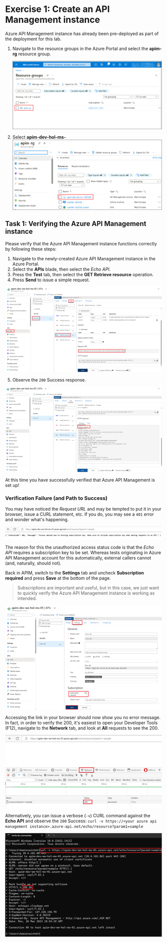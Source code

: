 # Exercise 1: Create an API Management instance

Azure API Management instance has already been pre-deployed as part of the deployment for this lab.

1) Navigate to the resource groups in the Azure Portal and select the **apim-rg** resource group.

   ![01](media/01.png)

3) Select **apim-dev-hol-ms-<inject key="Deployment ID" enableCopy="false" />**
   ![02](media/02.png)
   
## Task 1: Verifying the Azure API Management instance

Please verify that the Azure API Management instance functions correctly by following these steps:

1) Navigate to the newly-created Azure API Management instance in the Azure Portal.  
2) Select the **APIs** blade, then select the *Echo API*.   
3) Press the **Test** tab, then select the **GET Retrieve resource** operation.  
4) Press **Send** to issue a simple request.  

  ![APIM Echo API Test Send](../../assets/images/apim-echo-api-test-1.png)

5) Observe the `200` Success response.  

  ![APIM Echo API Test Success](../../assets/images/apim-echo-api-test-2.png)

At this time you have successfully verified that Azure API Management is set up!

### Verification Failure (and Path to Success)

You may have noticed the *Request URL* and may be tempted to put it in your browser, issue a CURL statement, etc. If you do, you may see a `401` error and wonder what's happening.

![APIM Echo API Test 401](../../assets/images/apim-echo-api-test-3.png)

The reason for this the unauthorized access status code is that the *Echo API* requires a subscription key to be set. Whereas tests originating in Azure API Management account for this automatically, external callers cannot (and, naturally, should not).

Back in APIM, switch to the **Settings** tab and uncheck **Subscription required** and press **Save** at the bottom of the page.

> Subscriptions are important and useful, but in this case, we just want to quickly verify the Azure API Management instance is working as intended.

![APIM Echo API Disable Required Subscription](../../assets/images/apim-echo-api-test-4.png)

Accessing the link in your browser should now show you no error message. In fact, in order to verify the 200, it's easiest to open your Developer Tools (F12), navigate to the **Network** tab, and look at **All** requests to see the 200.

![APIM Echo API Browser Success](../../assets/images/apim-echo-api-test-5.png)

Alternatively, you can issue a verbose (`-v`) CURL command against the **Echo API** and observe the `200` Success:
`curl -v https://<your azure api management instance>.azure-api.net/echo/resource?param1=sample`

![APIM Echo API Curl Success](../../assets/images/apim-echo-api-test-6.png)
